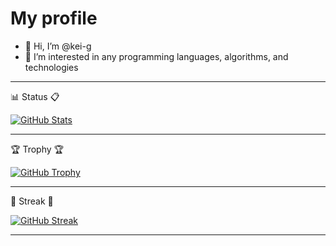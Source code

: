 # My profile

- 👋 Hi, I’m @kei-g
- 👀 I’m interested in any programming languages, algorithms, and technologies

<!--
- 🌱 I’m currently learning ...
- 💞️ I’m looking to collaborate on ...
- 📫 How to reach me ...
-->

<!---
kei-g/kei-g is a ✨ special ✨ repository because its `README.md` (this file) appears on your GitHub profile.
You can click the Preview link to take a look at your changes.
--->

---

:bar_chart: Status :clipboard:

[![GitHub Stats](https://github-readme-stats.vercel.app/api?username=kei-g&show_icons=true&theme=nord)](https://github.com/kei-g/github-readme-stats)

---

:trophy: Trophy :trophy:

[![GitHub Trophy](https://github-profile-trophy.vercel.app/?username=kei-g&column=4&theme=nord)](https://github.com/kei-g/github-profile-trophy)

---

:runner: Streak :runner:

[![GitHub Streak](https://github-readme-streak-stats.herokuapp.com?user=kei-g&theme=nord)](https://git.io/streak-stats)

---

